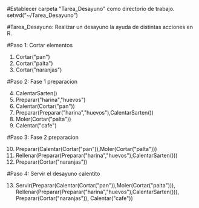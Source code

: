 #Establecer carpeta "Tarea_Desayuno" como directorio de trabajo.
setwd("~/Tarea_Desayuno")

#Tarea_Desayuno: Realizar un desayuno la ayuda de distintas acciones en R.

#Paso 1: Cortar elementos

1. Cortar("pan")
2. Cortar("palta")
3. Cortar("naranjas")

#Paso 2: Fase 1 preparacion

4. CalentarSarten()
5. Preparar("harina","huevos")
6. Calentar(Cortar("pan"))
7. Preparar(Preparar("harina","huevos"),CalentarSarten())
8. Moler(Cortar("palta"))
9. Calentar("cafe")

#Paso 3: Fase 2 preparacion

10. Preparar(Calentar(Cortar("pan")),Moler(Cortar("palta")))
11. Rellenar(Preparar(Preparar("harina","huevos"),CalentarSarten()))
12. Preparar(Cortar("naranjas"))

#Paso 4: Servir el desayuno calentito

13. Servir(Preparar(Calentar(Cortar("pan")),Moler(Cortar("palta"))), Rellenar(Preparar(Preparar("harina","huevos"),CalentarSarten())), Preparar(Cortar("naranjas")), Calentar("cafe"))
